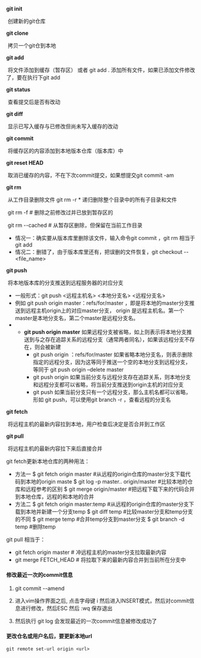 **git init** 

​	创建新的git仓库

**git clone** 

​	拷贝一个git仓到本地

**git add**  

​	将文件添加到缓存（暂存区） 或者 git add . 添加所有文件，如果已添加文件修改了，要在执行下git add

**git status**

​	查看提交后是否有改动

**git diff** 

​	显示已写入缓存与已修改但尚未写入缓存的改动

**git commit**  

​	将缓存区的内容添加到本地版本仓库（版本库）中

**git reset HEAD** 

​	取消已缓存的内容，不在下次commit提交，如果想提交git commit -am

**git rm**   

​	从工作目录删除文件 git rm -r * 递归删除整个目录中的所有子目录和文件

​	git rm -f  # 删除之前修改过并已放到暂存区的

​	git rm --cached  # 从暂存区删除，但保留在当前工作目录

* 情况一：确实要从版本库里删除该文件，输入命令git commit ，git rm 相当于git add
* 情况二：删错了，由于版本库里还有，把误删的文件恢复，git checkout -- <file_name>

**git push**  

​	将本地版本库的分支推送到远程服务器的对应分支

* 一般形式：git push <远程主机名> <本地分支名> <远程分支名>
* 例如 git push origin master：refs/for/master ，即是将本地的master分支推送到远程主机origin上的对应master分支， origin 是远程主机名。第一个master是本地分支名，第二个master是远程分支名。
* - **git push origin master**
        如果远程分支被省略，如上则表示将本地分支推送到与之存在追踪关系的远程分支（通常两者同名），如果该远程分支不存在，则会被新建
    * git push origin ：refs/for/master
        如果省略本地分支名，则表示删除指定的远程分支，因为这等同于推送一个空的本地分支到远程分支，等同于 git push origin –delete master
    * git push origin
        如果当前分支与远程分支存在追踪关系，则本地分支和远程分支都可以省略，将当前分支推送到origin主机的对应分支
    * git push
        如果当前分支只有一个远程分支，那么主机名都可以省略，形如 git push，可以使用git branch -r ，查看远程的分支名

**git fetch**

​	将远程主机的最新内容拉到本地，用户检查后决定是否合并到工作区

**git pull**

​	将远程主机的最新内容拉下来后直接合并



git fetch更新本地仓库的两种用法：

* 方法一
      $ git fetch origin master        #从远程的origin仓库的master分支下载代码到本地的origin maste
      $ git log -p master.. origin/master   #比较本地的仓库和远程参考的区别
      $ git merge origin/master        #把远程下载下来的代码合并到本地仓库，远程的和本地的合并
* 方法二
      $ git fetch origin master:temp      #从远程的origin仓库的master分支下载到本地并新建一个分支temp
      $ git diff temp             #比较master分支和temp分支的不同
      $ git merge temp             #合并temp分支到master分支
      $ git branch -d temp           #删除temp


git pull 相当于：

* git fetch origin master  # 冲远程主机的master分支拉取最新内容
* git merge FETCH_HEAD # 将拉取下来的最新内容合并到当前所在分支中



#### 修改最近一次的commit信息

1. git commit --amend

2. 进入vim操作界面之后, 点击字母键 i 然后进入INSERT模式，然后对commit信息进行修改，然后ESC 然后 :wq 保存退出

3. 然后执行 git log 会发现最近的一次commit信息被修改成功了

#### 更改仓名或用户名后，要更新本地url

```
git remote set-url origin <url>
```

